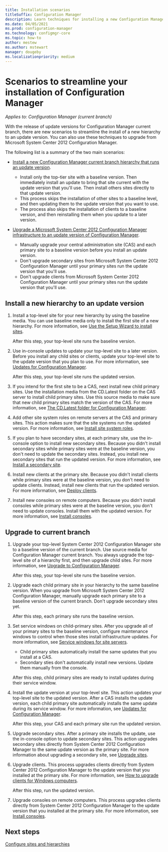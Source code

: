 ```yaml
---
title: Installation scenarios
titleSuffix: Configuration Manager
description: Learn techniques for installing a new Configuration Manager hierarchy when you update or upgrade a site.
ms.date: 04/05/2021
ms.prod: configuration-manager
ms.technology: configmgr-core
ms.topic: how-to
author: mestew
ms.author: mstewart
manager: dougeby
ms.localizationpriority: medium
---
```


# Scenarios to streamline your installation of Configuration Manager

*Applies to: Configuration Manager (current branch)*

With the release of update versions for Configuration Manager current branch, there are new scenarios to streamline the install of a new hierarchy to an update version. You can also use these techniques to upgrade from Microsoft System Center 2012 Configuration Manager.

The following list is a summary of the two main scenarios:

- [Install a new Configuration Manager current branch hierarchy that runs an update version](#install-a-new-hierarchy-to-an-update-version).

  - Install only the top-tier site with a baseline version. Then immediately install an update to bring that site current with the update version that you'll use. Then install others sites directly to that update version.
  - This process skips the installation of other sites to a baseline level, and then updating them to the update version that you want to use.
  - The process also skips the installation of clients to a baseline version, and then reinstalling them when you update to a later version.

- [Upgrade a Microsoft System Center 2012 Configuration Manager infrastructure to an update version of Configuration Manager](#upgrade-to-current-branch).

  - Manually upgrade your central administration site (CAS) and each primary site to a baseline version before you install an update version.
  - Don't upgrade secondary sites from Microsoft System Center 2012 Configuration Manager until your primary sites run the update version that you'll use.
  - Don't upgrade clients from Microsoft System Center 2012 Configuration Manager until your primary sites run the update version that you'll use.

## Install a new hierarchy to an update version

1. Install a top-level site for your new hierarchy by using the baseline media. You can use baseline media only to install the first site of a new hierarchy. For more information, see [Use the Setup Wizard to install sites](use-the-setup-wizard-to-install-sites.md).

    After this step, your top-level site runs the baseline version.

1. Use in-console updates to update your top-level site to a later version. Before you install any child sites or clients, update your top-level site to the update version that you plan to use. For more information, see [Updates for Configuration Manager](../../manage/updates.md).

    After this step, your top-level site runs the updated version.

1. If you intend for the first site to be a CAS, next install new child primary sites. Use the installation media from the CD.Latest folder on the CAS server to install child primary sites. Use this source media to make sure that new child primary sites match the version of the CAS. For more information, see [The CD.Latest folder for Configuration Manager](../../manage/the-cd.latest-folder.md).

1. Add other site system roles on remote servers at the CAS and primary sites. This action makes sure that the site systems run the updated version. For more information, see [Install site system roles](../configure/install-site-system-roles.md).

1. If you plan to have secondary sites, at each primary site, use the in-console option to install new secondary sites. Because you didn't install secondary sites while primary sites were at the baseline version, you don't need to update the secondary sites. Instead, you install new secondary sites that run the updated version. For more information, see [Install a secondary site](use-the-setup-wizard-to-install-sites.md#bkmk_secondary).

1. Install new clients at the primary site. Because you didn't install clients while primary sites were at the baseline version, you don't need to update clients. Instead, install new clients that run the updated version. For more information, see [Deploy clients](../../../clients/deploy/deploy-clients-to-windows-computers.md).

1. Install new consoles on remote computers. Because you didn't install consoles while primary sites were at the baseline version, you don't need to update consoles. Install them with the updated version. For more information, see [Install consoles](install-consoles.md).

## Upgrade to current branch

1. Upgrade your top-level System Center 2012 Configuration Manager site to a baseline version of the current branch. Use source media for Configuration Manager current branch. You always upgrade the top-level site of a hierarchy first, and then upgrade child sites. For more information, see [Upgrade to Configuration Manager](upgrade-to-configuration-manager.md).

    After this step, your top-level site runs the baseline version.

1. Upgrade each child primary site in your hierarchy to the same baseline version. When you upgrade from Microsoft System Center 2012 Configuration Manager, manually upgrade each primary site to a baseline version of the current branch. Don't upgrade secondary sites yet.

    After this step, each primary site runs the baseline version.

1. Set service windows on child-primary sites. After you upgrade all of your primary sites to the baseline version, configure maintenance windows to control when those sites install infrastructure updates. For more information, see [Service windows for site servers](../../manage/service-windows.md).

    - Child primary sites automatically install the same updates that you install at a CAS.
    - Secondary sties don't automatically install new versions. Update them manually from the console.

    After this step, child primary sites are ready to install updates during their service window.

1. Install the update version at your top-level site. This action updates your top-level site to the updated version. After a CAS installs the update version, each child primary site automatically installs the same update during its service window. For more information, see [Updates for Configuration Manager](../../manage/updates.md).

    After this step, your CAS and each primary site run the updated version.

1. Upgrade secondary sites. After a primary site installs the update, use the in-console option to update secondary sites. This action upgrades secondary sites directly from System Center 2012 Configuration Manager to the same update version as the primary site. For more information about upgrading a secondary site, see [Upgrade sites](upgrade-to-configuration-manager.md#upgrade-sites).

1. Upgrade clients. This process upgrades clients directly from System Center 2012 Configuration Manager to the update version that you installed at the primary site. For more information, see [How to upgrade clients for Windows computers](../../../clients/manage/upgrade/upgrade-clients-for-windows-computers.md).

    After this step, run the updated version.

1. Upgrade consoles on remote computers. This process upgrades clients directly from System Center 2012 Configuration Manager to the update version that you installed at the primary site. For more information, see [Install consoles](install-consoles.md).

## Next steps

[Configure sites and hierarchies](../configure/configure-sites-and-hierarchies.md)
